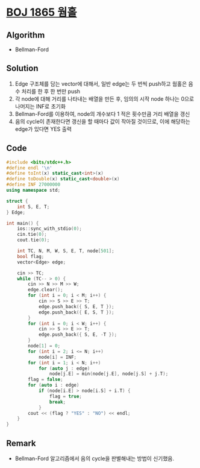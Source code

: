 # [BOJ 1865 웜홀](https://www.acmicpc.net/problem/1865)

## Algorithm
* Bellman-Ford

## Solution
1. Edge 구조체를 담는 vector에 대해서, 일반 edge는 두 번씩 push하고 웜홀은 음수 처리를 한 후 한 번만 push
2. 각 node에 대해 거리를 나타내는 배열을 만든 후, 임의의 시작 node 하나는 0으로 나머지는 INF로 초기화
3. Bellman-Ford를 이용하여, node의 개수보다 1 적은 횟수만큼 거리 배열을 갱신
4. 음의 cycle이 존재한다면 갱신을 할 때마다 값이 작아질 것이므로, 이에 해당하는 edge가 있다면 YES 출력

## Code
```cpp
#include <bits/stdc++.h>
#define endl '\n'
#define toInt(x) static_cast<int>(x)
#define toDouble(x) static_cast<double>(x)
#define INF 27000000
using namespace std;

struct {
	int S, E, T;
} Edge;

int main() {
	ios::sync_with_stdio(0);
	cin.tie(0);
	cout.tie(0);

	int TC, N, M, W, S, E, T, node[501];
	bool flag;
	vector<Edge> edge;

	cin >> TC;
	while (TC-- > 0) {
		cin >> N >> M >> W;
		edge.clear();
		for (int i = 0; i < M; i++) {
			cin >> S >> E >> T;
			edge.push_back({ S, E, T });
			edge.push_back({ E, S, T });
		}
		for (int i = 0; i < W; i++) {
			cin >> S >> E >> T;
			edge.push_back({ S, E, -T });
		}
		node[1] = 0;
		for (int i = 2; i <= N; i++)
			node[i] = INF;
		for (int i = 1; i < N; i++)
			for (auto j : edge)
				node[j.E] = min(node[j.E], node[j.S] + j.T);
		flag = false;
		for (auto i : edge)
			if (node[i.E] > node[i.S] + i.T) {
				flag = true;
				break;
			}
		cout << (flag ? "YES" : "NO") << endl;
	}
}
```

## Remark
* Bellman-Ford 알고리즘에서 음의 cycle을 판별해내는 방법이 신기했음.